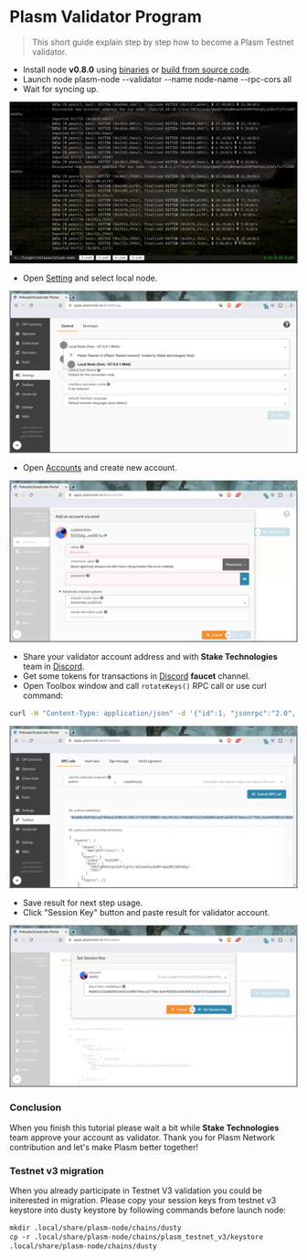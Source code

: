 Plasm Validator Program
=======================

> This short guide explain step by step how to become a Plasm Testnet validator.

- Install node **v0.8.0** using [binaries](https://github.com/staketechnologies/Plasm/releases/tag/v0.8.0) or [build from source code](https://github.com/staketechnologies/Plasm#building-from-source).
- Launch node plasm-node --validator --name node-name --rpc-cors all
- Wait for syncing up.

![Testnet Sync](../img/testnet_sync.png)

- Open [Setting](https://apps.plasmnet.io/#/settings) and select local node.

![Testnet Settings](../img/testnet_settings.png)

- Open [Accounts](https://apps.plasmnet.io/#/accounts) and create new account.

![Testnet Accounts](../img/testnet_accounts.png)

- Share your validator account address and with **Stake Technologies** team in [Discord](https://discord.gg/Z3nC9U4).
- Get some tokens for transactions in [Discord](https://discord.gg/Z3nC9U4) **faucet** channel.
- Open Toolbox window and call `rotateKeys()` RPC call or use curl command:

```bash
curl -H "Content-Type: application/json" -d '{"id":1, "jsonrpc":"2.0", "method": "author_rotateKeys", "params":[]}' http://localhost:9933
```

![Testnet Rotate](../img/testnet_rotate.png)

- Save result for next step usage.
- Click "Session Key" button and paste result for validator account.

![Testnet Session](../img/testnet_session.png)

### Conclusion

When you finish this tutorial please wait a bit while **Stake Technologies** team approve your account as validator. Thank you for Plasm Network contribution and let's make Plasm better together!

### Testnet v3 migration

When you already participate in Testnet V3 validation you could be initerested in migration.
Please copy your session keys from testnet v3 keystore into dusty keystore by following commands before launch node:

    mkdir .local/share/plasm-node/chains/dusty
    cp -r .local/share/plasm-node/chains/plasm_testnet_v3/keystore .local/share/plasm-node/chains/dusty
